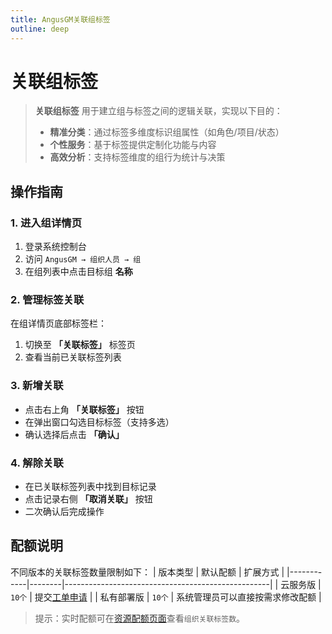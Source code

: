 ```yaml
---
title: AngusGM关联组标签
outline: deep
---
```


# 关联组标签

> **关联组标签** 用于建立组与标签之间的逻辑关联，实现以下目的：
> - **精准分类**：通过标签多维度标识组属性（如角色/项目/状态）
> - **个性服务**：基于标签提供定制化功能与内容
> - **高效分析**：支持标签维度的组行为统计与决策

## 操作指南

### 1. 进入组详情页
1. 登录系统控制台
2. 访问 `AngusGM → 组织人员 → 组`
3. 在组列表中点击目标组 **名称**

### 2. 管理标签关联
在组详情页底部标签栏：
1. 切换至 **「关联标签」** 标签页
2. 查看当前已关联标签列表

### 3. 新增关联
- 点击右上角 **「关联标签」** 按钮
- 在弹出窗口勾选目标标签（支持多选）
- 确认选择后点击 **「确认」**

### 4. 解除关联
- 在已关联标签列表中找到目标记录
- 点击记录右侧 **「取消关联」** 按钮
- 二次确认后完成操作

## 配额说明

不同版本的关联标签数量限制如下：
| 版本类型   | 默认配额   | 扩展方式                                              |
|------------|--------|---------------------------------------------------|
| 云服务版   | `10个` | 提交[工单申请](https://wo.xcan.cloud/workorders/create) |
| 私有部署版 | `10个` | 系统管理员可以直接按需求修改配额                                 |

> 提示：实时配额可在[资源配额页面](../../introduction/quotas)查看`组织关联标签数`。
